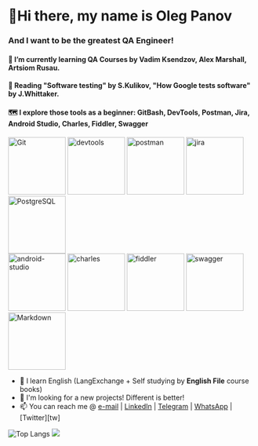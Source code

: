 # 👋Hi there, my name is Oleg Panov
### And I want to be the greatest QA Engineer!
#### 🌱 I’m currently learning QA Courses by Vadim Ksendzov, Alex Marshall, Artsiom Rusau.
#### 💬 Reading "Software testing" by S.Kulikov, "How Google tests software" by J.Whittaker.
#### 🗺️ I explore those tools as a beginner: GitBash, DevTools, Postman, Jira, Android Studio, Charles, Fiddler, Swagger

<div align="left">
 <img alt="Git" width="117px" src="https://user-images.githubusercontent.com/89486551/143319775-c711ac23-04f8-44dd-9a0b-ea3698467e9e.png" />
 <img alt="devtools" width="117px" src="https://user-images.githubusercontent.com/89486551/143319750-2f729405-4b8a-4f73-8e16-b5c7780517fc.png" />
 <img alt="postman" width="117px" src="https://user-images.githubusercontent.com/89486551/143319803-99550e9f-bdde-4354-b38a-a3aa8ffc9a77.png" />
 <img alt="jira" width="117px" src="https://user-images.githubusercontent.com/89486551/153722743-407bd6dd-f5bc-4b1a-8875-13969c69b517.png" />
 <img alt="PostgreSQL" width="117px" src="https://user-images.githubusercontent.com/89486551/143319773-17f2e07b-8dc2-4f02-9b60-e9f0b421ce06.png" />
</div>  
<div align="left">
 <img alt="android-studio" width="117px" src="https://user-images.githubusercontent.com/89486551/143319797-01713acf-1cc6-49c9-ae92-d520d55cef17.png" />
 <img alt="charles" width="117px" src="https://user-images.githubusercontent.com/89486551/143319787-e5eb9aa4-5b57-454f-b903-64282274af76.png" />
 <img alt="fiddler" width="117px" src="https://user-images.githubusercontent.com/89486551/143319792-72034e75-f2fe-4589-b741-6f21a2433a71.png" />
 <img alt="swagger" width="117px" src="https://user-images.githubusercontent.com/89486551/153722742-ae154b3b-291e-4e94-a969-43dbcc537acd.png" />
 <img alt="Markdown" width="117px" src="https://user-images.githubusercontent.com/89486551/143319781-e0cb8223-f5db-4cfd-b2f8-9fab2e227023.png" />
</div>

- 📖 I learn English (LangExchange + Self studying by **English File** course books)
- 💞️ I'm looking for a new projects! Different is better!
- 📫 You can reach me @ [e-mail][email] | [LinkedIn][in] | [Telegram][tg] | [WhatsApp][wa] | [Twitter][tw]

[email]: <mailto:fang.russiuan@gmail.com>
[in]: <https://www.linkedin.com/in/oleg-panov-93b5b695>
[tg]: <https://t.me/fang_ru>
[wa]: <https://wa.me/79192095944>

![Top Langs](https://github-readme-stats.vercel.app/api/top-langs/?username=fang313&layout=compact)
![](https://komarev.com/ghpvc/?username=your-github-fang313)



<!-- ![trophy](https://github-profile-trophy.vercel.app/?username=fang313) -->

<!--
**fang313/fang313** is a ✨ _special_ ✨ repository because its `README.md` (this file) appears on your GitHub profile.

Here are some ideas to get you started:

- 🔭 I’m currently working on ...
- 🌱 I’m currently learning ...
- 👯 I’m looking to collaborate on ...
- 🤔 I’m looking for help with ...
- 💬 Ask me about ...
- 📫 How to reach me: ...
- 😄 Pronouns: ...
- ⚡ Fun fact: ...
- 💞️ I’m looking to collaborate on ...
- 📫 How to reach me ...
-->
<!--🌟⭐️✨-->

